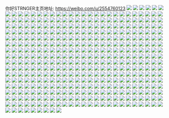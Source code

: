 你好STRNGER主页地址: https://weibo.com/u/2554760123 
![](https://wx4.sinaimg.cn/mw2000/98468bbbly1h8wh9x8prkj20u01hc1a7.jpg) 
![](https://wx4.sinaimg.cn/mw2000/98468bbbly1h8vfqbv2tnj20u01hch0n.jpg) 
![](https://wx4.sinaimg.cn/mw2000/98468bbbly1h75z06p688j20u014047t.jpg) 
![](https://wx4.sinaimg.cn/mw2000/98468bbbly1h75z078plnj20u01hck2y.jpg) 
![](https://wx4.sinaimg.cn/mw2000/98468bbbly1h6vikyxn0fj20u01hcwrw.jpg) 
![](https://wx4.sinaimg.cn/mw2000/98468bbbly1h6mbdosjj8j20u01uowfx.jpg) 
![](https://wx4.sinaimg.cn/mw2000/98468bbbly1h6mbdp3amzj20u01hcwvg.jpg) 
![](https://wx4.sinaimg.cn/mw2000/98468bbbly1h6grlhlceuj20u0140n4w.jpg) 
![](https://wx4.sinaimg.cn/mw2000/98468bbbly1h6grlh0yrqj20u01hcdu5.jpg) 
![](https://wx4.sinaimg.cn/mw2000/98468bbbly1h6cnapdbbzj20u0140dhs.jpg) 
![](https://wx4.sinaimg.cn/mw2000/98468bbbly1h5or1mklljj20u01hcgxk.jpg) 
![](https://wx4.sinaimg.cn/mw2000/98468bbbly1h5d8bziyyaj20u01sxqe4.jpg) 
![](https://wx4.sinaimg.cn/mw2000/98468bbbly1h54bcuxjz7j20u01hcndh.jpg) 
![](https://wx4.sinaimg.cn/mw2000/98468bbbly1h54bcwsxkwj20u01hcncr.jpg) 
![](https://wx4.sinaimg.cn/mw2000/98468bbbly1h54bctki2sj20po1hctka.jpg) 
![](https://wx4.sinaimg.cn/mw2000/98468bbbly1h4yavykw5mj20u01hck76.jpg) 
![](https://wx4.sinaimg.cn/mw2000/98468bbbly1h4yaxjt6ssj20u01hcai3.jpg) 
![](https://wx4.sinaimg.cn/mw2000/98468bbbly1h4o23xvt6wj20u01hch5e.jpg) 
![](https://wx4.sinaimg.cn/mw2000/98468bbbly1h4bz9vttitj20u01hcndg.jpg) 
![](https://wx4.sinaimg.cn/mw2000/98468bbbly1h427fvrqwhj20u01hck71.jpg) 
![](https://wx4.sinaimg.cn/mw2000/98468bbbly1h427fwzp3wj20u01hck7n.jpg) 
![](https://wx4.sinaimg.cn/mw2000/98468bbbly1h427fy3dx0j20u01hcdvk.jpg) 
![](https://wx4.sinaimg.cn/mw2000/98468bbbly1h427fyi1opj20u0140785.jpg) 
![](https://wx4.sinaimg.cn/mw2000/98468bbbly1h3y6wlk7c1j20u01hc7gu.jpg) 
![](https://wx4.sinaimg.cn/mw2000/98468bbbly1h3u7wolhegj20u01hc4c9.jpg) 
![](https://wx4.sinaimg.cn/mw2000/98468bbbly1h3qfokkr9zj20u0140wjt.jpg) 
![](https://wx4.sinaimg.cn/mw2000/98468bbbly1h3lg3rgfitj20u0140zqc.jpg) 
![](https://wx4.sinaimg.cn/mw2000/98468bbbly1h3ka4ddg22j21400u0tgq.jpg) 
![](https://wx4.sinaimg.cn/mw2000/98468bbbly1h3ka4dw1lrj21400u0tga.jpg) 
![](https://wx4.sinaimg.cn/mw2000/98468bbbly1h3ka4dntr6j21400u07bp.jpg) 
![](https://wx4.sinaimg.cn/mw2000/98468bbbly1h3j7a62cxvj20u0140tee.jpg) 
![](https://wx4.sinaimg.cn/mw2000/98468bbbly1h3j7a5gm06j20u01hcndx.jpg) 
![](https://wx4.sinaimg.cn/mw2000/98468bbbly1h3gsmmg2tdj20u0140ags.jpg) 
![](https://wx4.sinaimg.cn/mw2000/98468bbbly1h3gsmmrbusj20u0140n4k.jpg) 
![](https://wx4.sinaimg.cn/mw2000/98468bbbly1h3gsn2t4t5j20u0140tfj.jpg) 
![](https://wx4.sinaimg.cn/mw2000/98468bbbly1h37wlypmdtj21400u0tft.jpg) 
![](https://wx4.sinaimg.cn/mw2000/98468bbbly1h2qijyxolbj21900u07a9.jpg) 
![](https://wx4.sinaimg.cn/mw2000/98468bbbly1h2o28e7vuwj20u010kwit.jpg) 
![](https://wx4.sinaimg.cn/mw2000/98468bbbly1h2eq7z5hefj20u01hc7hh.jpg) 
![](https://wx4.sinaimg.cn/mw2000/98468bbbly1h1krdxbwewj20u01400zx.jpg) 
![](https://wx4.sinaimg.cn/mw2000/98468bbbly1h1ialh6fqtj20u01hcwv3.jpg) 
![](https://wx4.sinaimg.cn/mw2000/98468bbbly1h0s3e82x3mj20u014044n.jpg) 
![](https://wx4.sinaimg.cn/mw2000/98468bbbly1h0hn264ym9j20rz0xcgmz.jpg) 
![](https://wx4.sinaimg.cn/mw2000/98468bbbly1h0hckj92nsj20u0140afe.jpg) 
![](https://wx4.sinaimg.cn/mw2000/98468bbbly1h0bvyyiddzj20u01hcqj4.jpg) 
![](https://wx4.sinaimg.cn/mw2000/98468bbbly1h0aptq5ny1j20u01hcndg.jpg) 
![](https://wx4.sinaimg.cn/mw2000/98468bbbly1gzz1vxf5dcj20u0140qck.jpg) 
![](https://wx4.sinaimg.cn/mw2000/98468bbbly1gzz1vx15rjj20u0140wle.jpg) 
![](https://wx4.sinaimg.cn/mw2000/98468bbbly1gznt35aa2lj20u0140gv0.jpg) 
![](https://wx4.sinaimg.cn/mw2000/98468bbbly1gznt408bboj21400u0n77.jpg) 
![](https://wx4.sinaimg.cn/mw2000/98468bbbly1gznt35smehj20u0140jyt.jpg) 
![](https://wx4.sinaimg.cn/mw2000/98468bbbly1gznt35k76lj21400u0wkv.jpg) 
![](https://wx4.sinaimg.cn/mw2000/98468bbbly1gzm1ytjbdnj20u01hcnc2.jpg) 
![](https://wx4.sinaimg.cn/mw2000/98468bbbly1gzm1yyivdjj20u01hc4ea.jpg) 
![](https://wx4.sinaimg.cn/mw2000/98468bbbly1gzm1zy7g13j21400u0dm3.jpg) 
![](https://wx4.sinaimg.cn/mw2000/98468bbbly1gzfbmeqnxtj20u01hcapk.jpg) 
![](https://wx4.sinaimg.cn/mw2000/98468bbbly1gze74w8za8j20u01400x7.jpg) 
![](https://wx4.sinaimg.cn/mw2000/98468bbbly1gze757x5apj20u01hcgzi.jpg) 
![](https://wx4.sinaimg.cn/mw2000/98468bbbly1gz3v7bwmnuj20u0140tfl.jpg) 
![](https://wx4.sinaimg.cn/mw2000/98468bbbly1gz3v7d2r5cj20u01407cp.jpg) 
![](https://wx4.sinaimg.cn/mw2000/98468bbbly1gz3v7e30khj20u0140gtv.jpg) 
![](https://wx4.sinaimg.cn/mw2000/98468bbbly1gyr7x9ubu3j20ry18hn34.jpg) 
![](https://wx4.sinaimg.cn/mw2000/98468bbbly1gylsnqsffdj20u0140ti0.jpg) 
![](https://wx4.sinaimg.cn/mw2000/98468bbbly1gylsnq1tt5j20u0140tcy.jpg) 
![](https://wx4.sinaimg.cn/mw2000/98468bbbly1gy9p4yxgq4j20u01hcwr6.jpg) 
![](https://wx4.sinaimg.cn/mw2000/98468bbbly1gxxd05gioxj20u0140dku.jpg) 
![](https://wx4.sinaimg.cn/mw2000/98468bbbly1gxq3de3nhaj20u0140wm9.jpg) 
![](https://wx4.sinaimg.cn/mw2000/98468bbbly1gxnqx9mkiij20u0140djx.jpg) 
![](https://wx4.sinaimg.cn/mw2000/98468bbbly1gx38rkcffvj20u01hcgvp.jpg) 
![](https://wx4.sinaimg.cn/mw2000/98468bbbly1gx38rlldpaj20u01hcwoi.jpg) 
![](https://wx4.sinaimg.cn/mw2000/98468bbbly1gx38rnpkvkj20u01hc48k.jpg) 
![](https://wx4.sinaimg.cn/mw2000/98468bbbly1gx38rmnaifj20k00zk43k.jpg) 
![](https://wx4.sinaimg.cn/mw2000/98468bbbly1gwzntk8v4qj21400u0ag4.jpg) 
![](https://wx4.sinaimg.cn/mw2000/98468bbbly1gwzntlk7a7j20u01hcwpa.jpg) 
![](https://wx4.sinaimg.cn/mw2000/98468bbbly1gw72cwb64oj20u01hc17z.jpg) 
![](https://wx4.sinaimg.cn/mw2000/98468bbbly1gvzekdxzwsj21o02yonpe.jpg) 
![](https://wx4.sinaimg.cn/mw2000/002MTvOrly1gvp1nyu5ofj61o02yonpe02.jpg) 
![](https://wx4.sinaimg.cn/mw2000/002MTvOrly1gvkgnib91tj60rt1hcqn102.jpg) 
![](https://wx4.sinaimg.cn/mw2000/002MTvOrly1gviohw7wsyj613u0tun4r02.jpg) 
![](https://wx4.sinaimg.cn/mw2000/002MTvOrly1gviohwk41pj60u01400zv02.jpg) 
![](https://wx4.sinaimg.cn/mw2000/002MTvOrly1gviot25fcpj60u014046u02.jpg) 
![](https://wx4.sinaimg.cn/mw2000/002MTvOrly1gvh93hplnhj61400u0jxc02.jpg) 
![](https://wx4.sinaimg.cn/mw2000/002MTvOrly1gvh93hzfn2j60u0140td302.jpg) 
![](https://wx4.sinaimg.cn/mw2000/002MTvOrly1gvh94jkeupj60u0140qaz02.jpg) 
![](https://wx4.sinaimg.cn/mw2000/002MTvOrly1gvcuwoy3rbj61o02yoqv602.jpg) 
![](https://wx4.sinaimg.cn/mw2000/98468bbbly1gvbs8vt9dgj20yi1ren95.jpg) 
![](https://wx4.sinaimg.cn/mw2000/002MTvOrgy1gus2pa0jlpj60u01hcdr802.jpg) 
![](https://wx4.sinaimg.cn/mw2000/002MTvOrly1guhelu84iqj61o0280x6p02.jpg) 
![](https://wx4.sinaimg.cn/mw2000/002MTvOrly1gu6o6picebj61o02yo4qr02.jpg) 
![](https://wx4.sinaimg.cn/mw2000/002MTvOrly1gtjukv7egrj60u01hcn7y02.jpg) 
![](https://wx4.sinaimg.cn/mw2000/98468bbbly1gsxzi3nysgj20u01hcqd6.jpg) 
![](https://wx4.sinaimg.cn/mw2000/98468bbbly1gsxzi1y92oj21hc0u0n7k.jpg) 
![](https://wx4.sinaimg.cn/mw2000/98468bbbly1gsxzi3b17gj20u01hck2z.jpg) 
![](https://wx4.sinaimg.cn/mw2000/98468bbbly1gsuf20ds72j23402c0u0x.jpg) 
![](https://wx4.sinaimg.cn/mw2000/98468bbbly1gsavqhvyn2j20u0140gsh.jpg) 
![](https://wx4.sinaimg.cn/mw2000/002MTvOrly1grpunghi2aj61o02yonpe02.jpg) 
![](https://wx4.sinaimg.cn/mw2000/98468bbbly1grpunewe9wj21o02yonpe.jpg) 
![](https://wx4.sinaimg.cn/mw2000/98468bbbly1grpunhhwb3j21o02yonpe.jpg) 
![](https://wx4.sinaimg.cn/mw2000/98468bbbly1grpunflnc0j22aq36yb2a.jpg) 
![](https://wx4.sinaimg.cn/mw2000/98468bbbly1grpune3c9zj22c035a7wi.jpg) 
![](https://wx4.sinaimg.cn/mw2000/98468bbbly1grpunz38psj20u014mgx9.jpg) 
![](https://wx4.sinaimg.cn/mw2000/002MTvOrgy1grkjeufhisj63402c0kjo02.jpg) 
![](https://wx4.sinaimg.cn/mw2000/002MTvOrly1gr5fxct21ij60u01404qp02.jpg) 
![](https://wx4.sinaimg.cn/mw2000/98468bbbly1gqnwhwsu60j20u0140nas.jpg) 
![](https://wx4.sinaimg.cn/mw2000/98468bbbly1gqnwhx46e1j21400u0wis.jpg) 
![](https://wx4.sinaimg.cn/mw2000/98468bbbly1gqnwhxf3juj20mi0u0wje.jpg) 
![](https://wx4.sinaimg.cn/mw2000/98468bbbly1gqk9mwwptdj21o0280hdu.jpg) 
![](https://wx4.sinaimg.cn/mw2000/98468bbbly1gqgqmjuchlj23402c0b2b.jpg) 
![](https://wx4.sinaimg.cn/mw2000/98468bbbly1gqgqmizkg5j20oj17l0zd.jpg) 
![](https://wx4.sinaimg.cn/mw2000/98468bbbly1gqd3lceonuj21o0280e82.jpg) 
![](https://wx4.sinaimg.cn/mw2000/98468bbbly1gqd3lf8vlrj22c03404qs.jpg) 
![](https://wx4.sinaimg.cn/mw2000/98468bbbly1gqd3ld8b8ij21o02804qq.jpg) 
![](https://wx4.sinaimg.cn/mw2000/98468bbbly1gppz77lbpuj20u01hcwto.jpg) 
![](https://wx4.sinaimg.cn/mw2000/98468bbbly1gppz781kmrj20u01hcwsi.jpg) 
![](https://wx4.sinaimg.cn/mw2000/98468bbbly1gppz78tugwj20u01hcqja.jpg) 
![](https://wx4.sinaimg.cn/mw2000/98468bbbly1gpour6v6k1j21o02yokjm.jpg) 
![](https://wx4.sinaimg.cn/mw2000/98468bbbly1gpmvmpethbj20o01hc7ek.jpg) 
![](https://wx4.sinaimg.cn/mw2000/98468bbbly1gple4898woj21o02yonpe.jpg) 
![](https://wx4.sinaimg.cn/mw2000/98468bbbly1gpkoflyy4dj20u01hcdtr.jpg) 
![](https://wx4.sinaimg.cn/mw2000/98468bbbly1gpa3micz8rj21o02yob2b.jpg) 
![](https://wx4.sinaimg.cn/mw2000/98468bbbly1gp01dt54e5j23402ig4qr.jpg) 
![](https://wx4.sinaimg.cn/mw2000/98468bbbly1gozhm6ldw5j20u0140kbs.jpg) 
![](https://wx4.sinaimg.cn/mw2000/98468bbbly1goybtv3zlvj20u014079v.jpg) 
![](https://wx4.sinaimg.cn/mw2000/98468bbbly1gox8gycsxxj20b10dpgmf.jpg) 
![](https://wx4.sinaimg.cn/mw2000/98468bbbly1go86x9qjxwj21400u0jui.jpg) 
![](https://wx4.sinaimg.cn/mw2000/98468bbbly1go7lmlt1utj20u01hcqfu.jpg) 
![](https://wx4.sinaimg.cn/mw2000/98468bbbly1gnyr2syharj21o02yokjm.jpg) 
![](https://wx4.sinaimg.cn/mw2000/98468bbbly1gntm9khe4uj20u01hctbv.jpg) 
![](https://wx4.sinaimg.cn/mw2000/98468bbbly1gnrgbgoh3kj21o02yob2a.jpg) 
![](https://wx4.sinaimg.cn/mw2000/98468bbbly1gnrgbjam63j22c03404qq.jpg) 
![](https://wx4.sinaimg.cn/mw2000/98468bbbly1gnrgbg1j1zj22yo1o0npe.jpg) 
![](https://wx4.sinaimg.cn/mw2000/98468bbbly1gnah0nxxajj21o02yox6q.jpg) 
![](https://wx4.sinaimg.cn/mw2000/98468bbbly1gmul0rn0e9j23402c01kx.jpg) 
![](https://wx4.sinaimg.cn/mw2000/98468bbbly1gmul0op3ylj23402c0x6p.jpg) 
![](https://wx4.sinaimg.cn/mw2000/98468bbbly1gmul078djlj218n0u0wna.jpg) 
![](https://wx4.sinaimg.cn/mw2000/98468bbbly1gmmh4mvflij21nr1yix6p.jpg) 
![](https://wx4.sinaimg.cn/mw2000/98468bbbly1glujgw8oovj20u01hc7jo.jpg) 
![](https://wx4.sinaimg.cn/mw2000/98468bbbly1glnp1hxjvrj21400u0n7s.jpg) 
![](https://wx4.sinaimg.cn/mw2000/98468bbbly1glnjw3um8xj20u01hc18g.jpg) 
![](https://wx4.sinaimg.cn/mw2000/98468bbbly1glk05nk9kcj20u01hc18s.jpg) 
![](https://wx4.sinaimg.cn/mw2000/98468bbbly1gl4k8dwyzwj21o02you0y.jpg) 
![](https://wx4.sinaimg.cn/mw2000/98468bbbly1gl0otd6psoj20u01hcwsd.jpg) 
![](https://wx4.sinaimg.cn/mw2000/98468bbbly1gki4433sayj20u01404qp.jpg) 
![](https://wx4.sinaimg.cn/mw2000/98468bbbly1gki44c0421j23gg56o4r5.jpg) 
![](https://wx4.sinaimg.cn/mw2000/98468bbbly1gki47hgyh8j20u014unm0.jpg) 
![](https://wx4.sinaimg.cn/mw2000/98468bbbly1gkhg9it247j21o02yonpf.jpg) 
![](https://wx4.sinaimg.cn/mw2000/98468bbbly1gkhg9a2kutj21o02you0y.jpg) 
![](https://wx4.sinaimg.cn/mw2000/98468bbbly1gkhg9eg6ojj21o02yo7wk.jpg) 
![](https://wx4.sinaimg.cn/mw2000/98468bbbly1gkfx7hi2kaj20u014itkx.jpg) 
![](https://wx4.sinaimg.cn/mw2000/98468bbbly1gkfx7js55nj20u01401kx.jpg) 
![](https://wx4.sinaimg.cn/mw2000/98468bbbly1gkfx7i0cf3j20u014ih2b.jpg) 
![](https://wx4.sinaimg.cn/mw2000/98468bbbly1gkfx7ig529j20u014eh1t.jpg) 
![](https://wx4.sinaimg.cn/mw2000/98468bbbly1gk219sf7omj21uj1tr4qp.jpg) 
![](https://wx4.sinaimg.cn/mw2000/98468bbbly1gk0v0218j2j21sc2dsb29.jpg) 
![](https://wx4.sinaimg.cn/mw2000/98468bbbly1gjlv1vb9e7j20dv08paaw.jpg) 
![](https://wx4.sinaimg.cn/mw2000/98468bbbly1gjfxcu46ayj22yo1o0e83.jpg) 
![](https://wx4.sinaimg.cn/mw2000/98468bbbly1gjfxcbiwxzj21o02you0y.jpg) 
![](https://wx4.sinaimg.cn/mw2000/98468bbbly1gjfxc8gu20j20u01hcwfh.jpg) 
![](https://wx4.sinaimg.cn/mw2000/98468bbbly1gj5ji9ermzj23402c0hdv.jpg) 
![](https://wx4.sinaimg.cn/mw2000/98468bbbly1gj5jiai5onj20u01hcaiw.jpg) 
![](https://wx4.sinaimg.cn/mw2000/98468bbbly1gj5jiehw9jj22bc36sx6q.jpg) 
![](https://wx4.sinaimg.cn/mw2000/98468bbbly1gj5jifie4dj22bc37ce83.jpg) 
![](https://wx4.sinaimg.cn/mw2000/98468bbbly1gih3mdzieuj20u01401j7.jpg) 
![](https://wx4.sinaimg.cn/mw2000/98468bbbgy1gidf295pwoj20u01hc16o.jpg) 
![](https://wx4.sinaimg.cn/mw2000/98468bbbgy1gidf289bhuj20u01hc7ip.jpg) 
![](https://wx4.sinaimg.cn/mw2000/98468bbbgy1gidf2a4bqhj20u01hcn9t.jpg) 
![](https://wx4.sinaimg.cn/mw2000/98468bbbgy1gicpb2t7txj20u01hc7j9.jpg) 
![](https://wx4.sinaimg.cn/mw2000/98468bbbgy1ghncc6jwl8j20u0140wl0.jpg) 
![](https://wx4.sinaimg.cn/mw2000/98468bbbgy1ghncc6z6d4j20u0140gsu.jpg) 
![](https://wx4.sinaimg.cn/mw2000/98468bbbgy1ghncc7gq7nj20u01400yr.jpg) 
![](https://wx4.sinaimg.cn/mw2000/98468bbbgy1ghncc7yxv8j21400u0ajk.jpg) 
![](https://wx4.sinaimg.cn/mw2000/98468bbbgy1ghncc64ve5j20u0140tf8.jpg) 
![](https://wx4.sinaimg.cn/mw2000/98468bbbgy1ghnccau76bj21400u0wl7.jpg) 
![](https://wx4.sinaimg.cn/mw2000/98468bbbgy1ggxjwtq4sfj20u01hck6e.jpg) 
![](https://wx4.sinaimg.cn/mw2000/98468bbbgy1ggwcklfnr6j21sb0u0wtw.jpg) 
![](https://wx4.sinaimg.cn/mw2000/98468bbbly1ggqfsjfhi8j20u01hcnab.jpg) 
![](https://wx4.sinaimg.cn/mw2000/98468bbbly1ggpj7pk7k2j20u01hc4c3.jpg) 
![](https://wx4.sinaimg.cn/mw2000/98468bbbly1ggpj7pwzy8j20u01hcnc6.jpg) 
![](https://wx4.sinaimg.cn/mw2000/98468bbbly1ggpj7qdjthj20u01hc7h8.jpg) 
![](https://wx4.sinaimg.cn/mw2000/98468bbbly1ggntlxobpcj20u01hb4ba.jpg) 
![](https://wx4.sinaimg.cn/mw2000/98468bbbly1ggntlyu9wij20u01k64by.jpg) 
![](https://wx4.sinaimg.cn/mw2000/98468bbbly1ggntm5zl29j20u01hbtlh.jpg) 
![](https://wx4.sinaimg.cn/mw2000/98468bbbly1ggn7497gdtj20u01dhwvd.jpg) 
![](https://wx4.sinaimg.cn/mw2000/98468bbbly1ggn74atz4tj20u01hch2e.jpg) 
![](https://wx4.sinaimg.cn/mw2000/98468bbbly1ggn7520nv6j20u018o7ir.jpg) 
![](https://wx4.sinaimg.cn/mw2000/98468bbbly1ggkesdj149j20u01hcnbz.jpg) 
![](https://wx4.sinaimg.cn/mw2000/98468bbbly1ggkeseoeacj20u01hcnbm.jpg) 
![](https://wx4.sinaimg.cn/mw2000/98468bbbly1ggkesfp1s6j20u01hctmy.jpg) 
![](https://wx4.sinaimg.cn/mw2000/98468bbbly1ggjrpg955rj20u01407aw.jpg) 
![](https://wx4.sinaimg.cn/mw2000/98468bbbly1ggirhsmribj20yi22ou0y.jpg) 
![](https://wx4.sinaimg.cn/mw2000/98468bbbly1ggirhto8wtj20yi22ou0y.jpg) 
![](https://wx4.sinaimg.cn/mw2000/98468bbbly1ggirhufw8dj20yi22oe82.jpg) 
![](https://wx4.sinaimg.cn/mw2000/98468bbbly1ggirhr4x34j21o02yonpe.jpg) 
![](https://wx4.sinaimg.cn/mw2000/98468bbbly1ggirhvhkj9j21o02yox6q.jpg) 
![](https://wx4.sinaimg.cn/mw2000/98468bbbly1ggirhw5tulj20u0140af8.jpg) 
![](https://wx4.sinaimg.cn/mw2000/98468bbbly1ggbwd44pcaj22c03401kz.jpg) 
![](https://wx4.sinaimg.cn/mw2000/98468bbbly1ggbwd5r091j20u0140q9t.jpg) 
![](https://wx4.sinaimg.cn/mw2000/98468bbbly1ggbwd03jukj20u014077q.jpg) 
![](https://wx4.sinaimg.cn/mw2000/98468bbbly1ggbwd8ygt1j22c0340u0y.jpg) 
![](https://wx4.sinaimg.cn/mw2000/98468bbbly1ggbwder9bkj22c0340b2c.jpg) 
![](https://wx4.sinaimg.cn/mw2000/98468bbbly1ggbwdj7rs7j23402c0hdu.jpg) 
![](https://wx4.sinaimg.cn/mw2000/98468bbbly1gfjo39jiogj21o22yo7wi.jpg) 
![](https://wx4.sinaimg.cn/mw2000/98468bbbly1gfjo37iqdyj21o22yo7wi.jpg) 
![](https://wx4.sinaimg.cn/mw2000/98468bbbly1gfjo3e93h6j21o22yo7wi.jpg) 
![](https://wx4.sinaimg.cn/mw2000/98468bbbly1gfjo3c9s09j21o22yo7wi.jpg) 
![](https://wx4.sinaimg.cn/mw2000/98468bbbly1gfjo4usa1xj21o22yo7wi.jpg) 
![](https://wx4.sinaimg.cn/mw2000/98468bbbly1gfjo4xx8fej21ny2you0x.jpg) 
![](https://wx4.sinaimg.cn/mw2000/98468bbbly1gff8j7l8ghj21o02yox6q.jpg) 
![](https://wx4.sinaimg.cn/mw2000/98468bbbly1gfb6fboq2yj21o02yoe82.jpg) 
![](https://wx4.sinaimg.cn/mw2000/98468bbbly1gcoe1zmltvj21o02yoqv6.jpg) 
![](https://wx4.sinaimg.cn/mw2000/98468bbbly1gcfce07du5j20u01hc7jt.jpg) 
![](https://wx4.sinaimg.cn/mw2000/98468bbbly1gcfcfwqnu9j20u01hcqhq.jpg) 
![](https://wx4.sinaimg.cn/mw2000/98468bbbly1gcfcgnmnplj213z0u00yq.jpg) 
![](https://wx4.sinaimg.cn/mw2000/98468bbbly1gcbb0r7j4pj21o02yoe81.jpg) 
![](https://wx4.sinaimg.cn/mw2000/98468bbbly1gcbb16xzyoj21o02yoe81.jpg) 
![](https://wx4.sinaimg.cn/mw2000/98468bbbly1gcbb0e39knj20k00qo0tu.jpg) 
![](https://wx4.sinaimg.cn/mw2000/98468bbbly1gc8xdked12j21o02yokjm.jpg) 
![](https://wx4.sinaimg.cn/mw2000/98468bbbly1gc8xdkvifbj20sd0wkazu.jpg) 
![](https://wx4.sinaimg.cn/mw2000/98468bbbly1gc3n1w0d1gj21sg2dsnf8.jpg) 
![](https://wx4.sinaimg.cn/mw2000/98468bbbly1gc3n4masnfj23402c0b25.jpg) 
![](https://wx4.sinaimg.cn/mw2000/98468bbbly1gc3nbhxj65j23402c0b29.jpg) 
![](https://wx4.sinaimg.cn/mw2000/98468bbbly1gbz0dzuk2mj20yj0u0qcz.jpg) 
![](https://wx4.sinaimg.cn/mw2000/98468bbbly1gbfxab3o1bj20u014owwh.jpg) 
![](https://wx4.sinaimg.cn/mw2000/98468bbbly1gbfxa99csjj20u010yncv.jpg) 
![](https://wx4.sinaimg.cn/mw2000/98468bbbly1gbfxaa8ufsj20u01hc17r.jpg) 
![](https://wx4.sinaimg.cn/mw2000/98468bbbly1gbbbgfekl7j21o02yob2a.jpg) 
![](https://wx4.sinaimg.cn/mw2000/98468bbbly1gbaq907sgrj20u0140e7y.jpg) 
![](https://wx4.sinaimg.cn/mw2000/98468bbbly1gapkk4szawj20u013yal1.jpg) 
![](https://wx4.sinaimg.cn/mw2000/98468bbbly1gactzfv41ij20u01hcajs.jpg) 
![](https://wx4.sinaimg.cn/mw2000/98468bbbly1g9yhwj6cu9j20u01hc4c6.jpg) 
![](https://wx4.sinaimg.cn/mw2000/98468bbbly1g9rm1o5uydj20i20qs408.jpg) 
![](https://wx4.sinaimg.cn/mw2000/98468bbbly1g960cw7yxhj20u01sxjxh.jpg) 
![](https://wx4.sinaimg.cn/mw2000/98468bbbly1g960cusz9lj20u014rq63.jpg) 
![](https://wx4.sinaimg.cn/mw2000/98468bbbly1g960cxm6s4j20u01sxq8o.jpg) 
![](https://wx4.sinaimg.cn/mw2000/98468bbbly1g82p5agrdyj20u01hcapx.jpg) 
![](https://wx4.sinaimg.cn/mw2000/98468bbbly1g7zt15pk0fj20u01hck52.jpg) 
![](https://wx4.sinaimg.cn/mw2000/98468bbbly1g7z7ontptrj20u01hc198.jpg) 
![](https://wx4.sinaimg.cn/mw2000/98468bbbly1g7z7opky5lj20u01hc18o.jpg) 
![](https://wx4.sinaimg.cn/mw2000/98468bbbly1g7z7orputmj20u01hc4fq.jpg) 
![](https://wx4.sinaimg.cn/mw2000/98468bbbly1g7z7otypstj20u01hcdtg.jpg) 
![](https://wx4.sinaimg.cn/mw2000/98468bbbly1g7z7ovpaq8j20u01hcgzc.jpg) 
![](https://wx4.sinaimg.cn/mw2000/98468bbbly1g7z7olfwcoj20u01d1k9o.jpg) 
![](https://wx4.sinaimg.cn/mw2000/98468bbbly1g7y2rqbynpj20u01hcds6.jpg) 
![](https://wx4.sinaimg.cn/mw2000/98468bbbly1g7y2rrl6lpj20u01hcaj1.jpg) 
![](https://wx4.sinaimg.cn/mw2000/98468bbbly1g7y2rr1uc1j20u019ek15.jpg) 
![](https://wx4.sinaimg.cn/mw2000/98468bbbly1g7vpje9pduj20u013yai8.jpg) 
![](https://wx4.sinaimg.cn/mw2000/98468bbbly1g7ohir5n1dj21o02yo1kz.jpg) 
![](https://wx4.sinaimg.cn/mw2000/98468bbbly1g7mfp73jtxj20u01hcqga.jpg) 
![](https://wx4.sinaimg.cn/mw2000/98468bbbly1g7mfp8xoo5j20u01hcanw.jpg) 
![](https://wx4.sinaimg.cn/mw2000/98468bbbly1g7mfp5tb34j20u01hcank.jpg) 
![](https://wx4.sinaimg.cn/mw2000/98468bbbly1g7mfpb2x30j20u01hcdue.jpg) 
![](https://wx4.sinaimg.cn/mw2000/98468bbbly1g7mfpczrjyj20u01hctnh.jpg) 
![](https://wx4.sinaimg.cn/mw2000/98468bbbly1g7mftyxrorj20u01hctns.jpg) 
![](https://wx4.sinaimg.cn/mw2000/98468bbbly1g70gcnlrupj21hc0u0ajt.jpg) 
![](https://wx4.sinaimg.cn/mw2000/98468bbbly1g70gc3u0xrj20u01hc4cl.jpg) 
![](https://wx4.sinaimg.cn/mw2000/98468bbbly1g6vgh85jhoj20u01hc7h5.jpg) 
![](https://wx4.sinaimg.cn/mw2000/98468bbbly1g6lns6nqd7j20k317hwii.jpg) 
![](https://wx4.sinaimg.cn/mw2000/98468bbbly1g6gz5uhstkj21o02you0y.jpg) 
![](https://wx4.sinaimg.cn/mw2000/98468bbbly1g6gz61pp3uj21o02yo1kz.jpg) 
![](https://wx4.sinaimg.cn/mw2000/98468bbbly1g6gz5rylj7j21o02yokjm.jpg) 
![](https://wx4.sinaimg.cn/mw2000/98468bbbly1g6gz5zgc2oj21o02irkjm.jpg) 
![](https://wx4.sinaimg.cn/mw2000/98468bbbly1g6gz5whlwrj21o02yohdu.jpg) 
![](https://wx4.sinaimg.cn/mw2000/98468bbbly1g6gz5y03wyj21o02lyhdu.jpg) 
![](https://wx4.sinaimg.cn/mw2000/98468bbbly1g6ahwit8dyj20u01a5e81.jpg) 
![](https://wx4.sinaimg.cn/mw2000/98468bbbly1g6ahvjyvi3j21o02yo1ky.jpg) 
![](https://wx4.sinaimg.cn/mw2000/98468bbbly1g6ahvlsqzmj21nu2nzx6p.jpg) 
![](https://wx4.sinaimg.cn/mw2000/98468bbbly1g6ahvnz11dj21nz2bakjl.jpg) 
![](https://wx4.sinaimg.cn/mw2000/98468bbbly1g69hav9m0gj20u01hcaro.jpg) 
![](https://wx4.sinaimg.cn/mw2000/98468bbbly1g5wrl4f0ucj21hc0u0gu1.jpg) 
![](https://wx4.sinaimg.cn/mw2000/98468bbbly1g5w21shvesj22ps1j01kx.jpg) 
![](https://wx4.sinaimg.cn/mw2000/98468bbbly1g5sku8uvb8j21hc0u0gu1.jpg) 
![](https://wx4.sinaimg.cn/mw2000/98468bbbly1g5skucw2lxj21400u00yn.jpg) 
![](https://wx4.sinaimg.cn/mw2000/98468bbbly1g5skugx3ptj21400u0n2j.jpg) 
![](https://wx4.sinaimg.cn/mw2000/98468bbbly1g5fnjntdljj20u01hcwq1.jpg) 
![](https://wx4.sinaimg.cn/mw2000/98468bbbly1g50niw312vj20u01hcan8.jpg) 
![](https://wx4.sinaimg.cn/mw2000/98468bbbly1g50nixrqd5j20u0140jzn.jpg) 
![](https://wx4.sinaimg.cn/mw2000/98468bbbly1g50njzynuwj20u01hcakz.jpg) 
![](https://wx4.sinaimg.cn/mw2000/98468bbbly1g4x33xroczj20ku0xqwku.jpg) 
![](https://wx4.sinaimg.cn/mw2000/98468bbbly1g4x33y66bej20ku0xcte1.jpg) 
![](https://wx4.sinaimg.cn/mw2000/98468bbbly1g4pcnjrjg7j21hf1z44qp.jpg) 
![](https://wx4.sinaimg.cn/mw2000/98468bbbly1g4pcnj7sinj21hf1z47wh.jpg) 
![](https://wx4.sinaimg.cn/mw2000/98468bbbly1g4pcnl6u7fj21hf1z47wh.jpg) 
![](https://wx4.sinaimg.cn/mw2000/98468bbbly1g4c8i7pp13j22c03407wh.jpg) 
![](https://wx4.sinaimg.cn/mw2000/98468bbbly1g42pzpx0t4j20u015cqgx.jpg) 
![](https://wx4.sinaimg.cn/mw2000/98468bbbly1g42pzq82a7j21400u0dw9.jpg) 
![](https://wx4.sinaimg.cn/mw2000/98468bbbly1g42pzpknn8j21400ucasy.jpg) 
![](https://wx4.sinaimg.cn/mw2000/98468bbbly1g42pzqk4icj20u014ch0e.jpg) 
![](https://wx4.sinaimg.cn/mw2000/98468bbbly1g42q1a3yhkj21o027v1ky.jpg) 
![](https://wx4.sinaimg.cn/mw2000/98468bbbly1g42pzr0kywj20u01404bp.jpg) 
![](https://wx4.sinaimg.cn/mw2000/98468bbbly1g42pzrx11lj20u0148qez.jpg) 
![](https://wx4.sinaimg.cn/mw2000/98468bbbly1g42pzs3rmjj20u0140799.jpg) 
![](https://wx4.sinaimg.cn/mw2000/98468bbbly1g42q0k7wlgj20u0140n6a.jpg) 
![](https://wx4.sinaimg.cn/mw2000/98468bbbly1g3y6sgauqej20u014c103.jpg) 
![](https://wx4.sinaimg.cn/mw2000/98468bbbly1g3y6u5o4bjj20u014cjz8.jpg) 
![](https://wx4.sinaimg.cn/mw2000/98468bbbly1g3y6u605y2j20u014kwlv.jpg) 
![](https://wx4.sinaimg.cn/mw2000/98468bbbly1g3y6u7u1dwj21400u00xi.jpg) 
![](https://wx4.sinaimg.cn/mw2000/98468bbbly1g3y6u7dbeyj22tb24we82.jpg) 
![](https://wx4.sinaimg.cn/mw2000/98468bbbly1g3y6u802t4j20u0140jve.jpg) 
![](https://wx4.sinaimg.cn/mw2000/98468bbbly1g3y6u87savj20u014sn46.jpg) 
![](https://wx4.sinaimg.cn/mw2000/98468bbbly1g3y6u8i2klj20u0140497.jpg) 
![](https://wx4.sinaimg.cn/mw2000/98468bbbly1g3y6ubvva2j20u0140458.jpg) 
![](https://wx4.sinaimg.cn/mw2000/98468bbbly1g3wgj7h3bxj20u014ckax.jpg) 
![](https://wx4.sinaimg.cn/mw2000/98468bbbly1g3wgj8zvxxj20u0140anj.jpg) 
![](https://wx4.sinaimg.cn/mw2000/98468bbbly1g3wgj89x3fj20u0141127.jpg) 
![](https://wx4.sinaimg.cn/mw2000/98468bbbly1g3wgj8lmaoj20u0140wls.jpg) 
![](https://wx4.sinaimg.cn/mw2000/98468bbbly1g3wgj7w45sj20u0149gxi.jpg) 
![](https://wx4.sinaimg.cn/mw2000/98468bbbly1g3wgj9lwhkj20u014c7bd.jpg) 
![](https://wx4.sinaimg.cn/mw2000/98468bbbly1g3wgja7r5fj20u0140dne.jpg) 
![](https://wx4.sinaimg.cn/mw2000/98468bbbly1g3wgj68spcj20u0140dku.jpg) 
![](https://wx4.sinaimg.cn/mw2000/98468bbbly1g3wgjarqdoj20u0140gry.jpg) 
![](https://wx4.sinaimg.cn/mw2000/98468bbbly1g3v5q9nqxuj20u013xk3h.jpg) 
![](https://wx4.sinaimg.cn/mw2000/98468bbbly1g3npa2dlojj212r0u07pe.jpg) 
![](https://wx4.sinaimg.cn/mw2000/98468bbbly1g3iioz88olj20u014v7an.jpg) 
![](https://wx4.sinaimg.cn/mw2000/98468bbbly1g3iip30w81j20u014lteb.jpg) 
![](https://wx4.sinaimg.cn/mw2000/98468bbbly1g3iip9cvqmj20u013xk12.jpg) 
![](https://wx4.sinaimg.cn/mw2000/98468bbbly1g3iinz4p2rj20u013xnaf.jpg) 
![](https://wx4.sinaimg.cn/mw2000/98468bbbly1g3iiou2cunj20u013xto5.jpg) 
![](https://wx4.sinaimg.cn/mw2000/98468bbbly1g3iipfkiojj20u013xtjv.jpg) 
![](https://wx4.sinaimg.cn/mw2000/98468bbbly1g3iiofh7hdj20u0140tz4.jpg) 
![](https://wx4.sinaimg.cn/mw2000/98468bbbly1g3iiollc4xj20u0140nc4.jpg) 
![](https://wx4.sinaimg.cn/mw2000/98468bbbly1g3iiooh507j21400u0th7.jpg) 
![](https://wx4.sinaimg.cn/mw2000/98468bbbly1g3do0ojuoyj20u01hcdsx.jpg) 
![](https://wx4.sinaimg.cn/mw2000/98468bbbly1g2w56yu6onj219a19jh2i.jpg) 
![](https://wx4.sinaimg.cn/mw2000/98468bbbly1g2i3opzj2xj20u013x7fv.jpg) 
![](https://wx4.sinaimg.cn/mw2000/98468bbbly1g2i3on8694j20u0140n6s.jpg) 
![](https://wx4.sinaimg.cn/mw2000/98468bbbly1g2i3os1evxj20u013xwtc.jpg) 
![](https://wx4.sinaimg.cn/mw2000/98468bbbly1g2h4zwzrz2j20u013y46l.jpg) 
![](https://wx4.sinaimg.cn/mw2000/98468bbbly1g2ekir5vouj20u014012j.jpg) 
![](https://wx4.sinaimg.cn/mw2000/98468bbbly1g2ekisv25cj20u0140n64.jpg) 
![](https://wx4.sinaimg.cn/mw2000/98468bbbly1g26looh8p7j21hc1z4hdt.jpg) 
![](https://wx4.sinaimg.cn/mw2000/98468bbbly1g26lop49ssj21hc1z4b29.jpg) 
![](https://wx4.sinaimg.cn/mw2000/98468bbbly1g26lopddw2j20p00xc7ax.jpg) 
![](https://wx4.sinaimg.cn/mw2000/98468bbbly1g1yjmzpo7qj20u0140dkl.jpg) 
![](https://wx4.sinaimg.cn/mw2000/98468bbbly1g1uf5jlrtxj20u01407d6.jpg) 
![](https://wx4.sinaimg.cn/mw2000/98468bbbly1g1uf5lz93qj20u0140dkl.jpg) 
![](https://wx4.sinaimg.cn/mw2000/98468bbbly1g1uf5o16c2j20u0150n5m.jpg) 
![](https://wx4.sinaimg.cn/mw2000/98468bbbly1g1uf5pmx1yj20u0140wht.jpg) 
![](https://wx4.sinaimg.cn/mw2000/98468bbbly1g1uf5hqoowj20j60eeta8.jpg) 
![](https://wx4.sinaimg.cn/mw2000/98468bbbly1g1uf5ueunrj20u0140n1g.jpg) 
![](https://wx4.sinaimg.cn/mw2000/98468bbbly1g1uf5sba22j20u014qwmy.jpg) 
![](https://wx4.sinaimg.cn/mw2000/98468bbbly1g1uf5tk2fsj20u015cgpt.jpg) 
![](https://wx4.sinaimg.cn/mw2000/98468bbbly1g1uf5ww4hnj20u0151qdp.jpg) 
![](https://wx4.sinaimg.cn/mw2000/98468bbbly1g1esjscii9j20u0140dtj.jpg) 
![](https://wx4.sinaimg.cn/mw2000/98468bbbly1g1esjtidkrj20u0140aom.jpg) 
![](https://wx4.sinaimg.cn/mw2000/98468bbbly1g1esjr8juvj20u014016y.jpg) 
![](https://wx4.sinaimg.cn/mw2000/98468bbbly1g1bdv4hrdij21o027ve82.jpg) 
![](https://wx4.sinaimg.cn/mw2000/98468bbbly1g1bdv3pc3gj21o027vb2a.jpg) 
![](https://wx4.sinaimg.cn/mw2000/98468bbbly1g1bdv2s0idj21o027vb2a.jpg) 
![](https://wx4.sinaimg.cn/mw2000/98468bbbly1g1bdv5uq0lj21o027v7wi.jpg) 
![](https://wx4.sinaimg.cn/mw2000/98468bbbly1g14epmf9edj20u013x45q.jpg) 
![](https://wx4.sinaimg.cn/mw2000/98468bbbly1g14eplpk8gj20u013x7c1.jpg) 
![](https://wx4.sinaimg.cn/mw2000/98468bbbly1g14eqs04eaj20u013xgw8.jpg) 
![](https://wx4.sinaimg.cn/mw2000/98468bbbly1g0vlmeaaahj20u0140k0l.jpg) 
![](https://wx4.sinaimg.cn/mw2000/98468bbbly1g0vlmff5bgj20u0140ds1.jpg) 
![](https://wx4.sinaimg.cn/mw2000/98468bbbly1g0vlmd8b2kj20u0140dn9.jpg) 
![](https://wx4.sinaimg.cn/mw2000/98468bbbly1g0v5qmnd3lj21j41mvkcc.jpg) 
![](https://wx4.sinaimg.cn/mw2000/98468bbbly1g0v5qn5i06j21ny21f4qp.jpg) 
![](https://wx4.sinaimg.cn/mw2000/98468bbbly1g0v5qo4su7j21o027vhdv.jpg) 
![](https://wx4.sinaimg.cn/mw2000/98468bbbly1g0v5qm1quaj21o027vqv5.jpg) 
![](https://wx4.sinaimg.cn/mw2000/98468bbbly1g0v5qov94mj21o027vqv5.jpg) 
![](https://wx4.sinaimg.cn/mw2000/98468bbbly1g0v5qpgcb5j21o027vkjl.jpg) 
![](https://wx4.sinaimg.cn/mw2000/98468bbbly1g0pdfr11ivj20u01hcwtr.jpg) 
![](https://wx4.sinaimg.cn/mw2000/98468bbbly1g0lsfzoenlj20u014014v.jpg) 
![](https://wx4.sinaimg.cn/mw2000/98468bbbly1g09mvcfm5mj20u0140tf4.jpg) 
![](https://wx4.sinaimg.cn/mw2000/98468bbbly1fzn4npdli2j20u01hcgzn.jpg) 
![](https://wx4.sinaimg.cn/mw2000/98468bbbly1fzn4nq06grj20u01t0qci.jpg) 
![](https://wx4.sinaimg.cn/mw2000/98468bbbly1fzn4nqmhz8j20u01t0tkh.jpg) 
![](https://wx4.sinaimg.cn/mw2000/98468bbbly1fzfgcmfz53j20m80jm76z.jpg) 
![](https://wx4.sinaimg.cn/mw2000/98468bbbly1fze5212vt0j20u014aqig.jpg) 
![](https://wx4.sinaimg.cn/mw2000/98468bbbly1fwrr6qdygmj21d92yo7wm.jpg) 
![](https://wx4.sinaimg.cn/mw2000/98468bbbly1fwrr78x28aj21d92yox6u.jpg) 
![](https://wx4.sinaimg.cn/mw2000/98468bbbly1fwrr79wfm9j20u0140tde.jpg) 
![](https://wx4.sinaimg.cn/mw2000/98468bbbly1fwrr5o1j0hj20u014anpd.jpg) 
![](https://wx4.sinaimg.cn/mw2000/98468bbbly1fwrr7ahdo4j20u0140qaw.jpg) 
![](https://wx4.sinaimg.cn/mw2000/98468bbbly1fwrr7d2w37j20u014je82.jpg) 
![](https://wx4.sinaimg.cn/mw2000/98468bbbly1fw4ihf9xomj20kh194wm5.jpg) 
![](https://wx4.sinaimg.cn/mw2000/98468bbbly1fvog5mn2l1j20u014rb1t.jpg) 
![](https://wx4.sinaimg.cn/mw2000/98468bbbly1fvog5l4e25j20u014oh9h.jpg) 
![](https://wx4.sinaimg.cn/mw2000/98468bbbly1fvog5o8ht5j20u014d7rz.jpg) 
![](https://wx4.sinaimg.cn/mw2000/98468bbbly1fvlr95odhqj20qo10cqa8.jpg) 
![](https://wx4.sinaimg.cn/mw2000/98468bbbly1fvlr96n4tlj20qo0zkqfq.jpg) 
![](https://wx4.sinaimg.cn/mw2000/98468bbbly1fvlr978dclj20qo0zfgrh.jpg) 
![](https://wx4.sinaimg.cn/mw2000/98468bbbly1fvlr9860lqj20qo0zk7k2.jpg) 
![](https://wx4.sinaimg.cn/mw2000/98468bbbly1fvlr9bv0pzj20qo1lswoi.jpg) 
![](https://wx4.sinaimg.cn/mw2000/98468bbbly1fvlr94vlcdj20zk0qodsj.jpg) 
![](https://wx4.sinaimg.cn/mw2000/98468bbbly1fvlr993ab4j20qo0zkafv.jpg) 
![](https://wx4.sinaimg.cn/mw2000/98468bbbly1fvlr9afvs9j20qo0zktel.jpg) 
![](https://wx4.sinaimg.cn/mw2000/98468bbbly1fvlr9aym7ij20qo0zk0yi.jpg) 
![](https://wx4.sinaimg.cn/mw2000/98468bbbly1fu63nyqzaxj20m80jmk4b.jpg) 
![](https://wx4.sinaimg.cn/mw2000/98468bbbly1fu63o56gdsj21fq340npi.jpg) 
![](https://wx4.sinaimg.cn/mw2000/98468bbbly1fu63o7vf1bj21d92you0x.jpg) 
![](https://wx4.sinaimg.cn/mw2000/98468bbbly1fu032m86qkj20qo1lzqii.jpg) 
![](https://wx4.sinaimg.cn/mw2000/98468bbbly1fu032oi056j20qo1lsqbz.jpg) 
![](https://wx4.sinaimg.cn/mw2000/98468bbbly1fu032q7kiej20qo1bf17c.jpg) 
![](https://wx4.sinaimg.cn/mw2000/98468bbbly1fu032t9lx7j20qo1ls16d.jpg) 
![](https://wx4.sinaimg.cn/mw2000/98468bbbly1fu032rs6lnj20qo0zkn70.jpg) 
![](https://wx4.sinaimg.cn/mw2000/98468bbbly1fu032n6375j20qo0zkgsm.jpg) 
![](https://wx4.sinaimg.cn/mw2000/98468bbbly1ftgft10xp8j20qo1lsdqv.jpg) 
![](https://wx4.sinaimg.cn/mw2000/98468bbbly1fsy3uqt4wxj20u01hc46i.jpg) 
![](https://wx4.sinaimg.cn/mw2000/98468bbbly1fsy3us44nvj20u0140njk.jpg) 
![](https://wx4.sinaimg.cn/mw2000/98468bbbly1fsy3uq9y0dj20u0140wg8.jpg) 
![](https://wx4.sinaimg.cn/mw2000/98468bbbly1fscppwyvi6j20qo0zk7ae.jpg) 
![](https://wx4.sinaimg.cn/mw2000/98468bbbly1fscppyv4nxj20u01hctzb.jpg) 
![](https://wx4.sinaimg.cn/mw2000/98468bbbly1fscppwd224j20u01hcdm1.jpg) 
![](https://wx4.sinaimg.cn/mw2000/98468bbbly1fs9sk7ryo0j23402c01kx.jpg) 
![](https://wx4.sinaimg.cn/mw2000/98468bbbly1fs9sk69fidj20u01hcjt6.jpg) 
![](https://wx4.sinaimg.cn/mw2000/98468bbbly1fs9sk9qzcnj23402c01kx.jpg) 
![](https://wx4.sinaimg.cn/mw2000/98468bbbly1fs144b0olij20u014nqv5.jpg) 
![](https://wx4.sinaimg.cn/mw2000/98468bbbly1fs144croonj20u0161x6p.jpg) 
![](https://wx4.sinaimg.cn/mw2000/98468bbbly1fs1448v3y4j20u014jkjl.jpg) 
![](https://wx4.sinaimg.cn/mw2000/98468bbbly1frlnsec1pcj22b8340x6w.jpg) 
![](https://wx4.sinaimg.cn/mw2000/98468bbbly1frlnsfl68qj20u0140ta6.jpg) 
![](https://wx4.sinaimg.cn/mw2000/98468bbbly1fr2dfxsuyoj20u0140gqe.jpg) 
![](https://wx4.sinaimg.cn/mw2000/98468bbbly1fr2dg3ad0pj21w02iox6q.jpg) 
![](https://wx4.sinaimg.cn/mw2000/98468bbbly1fr2dg49hjuj20u01hcn0k.jpg) 

